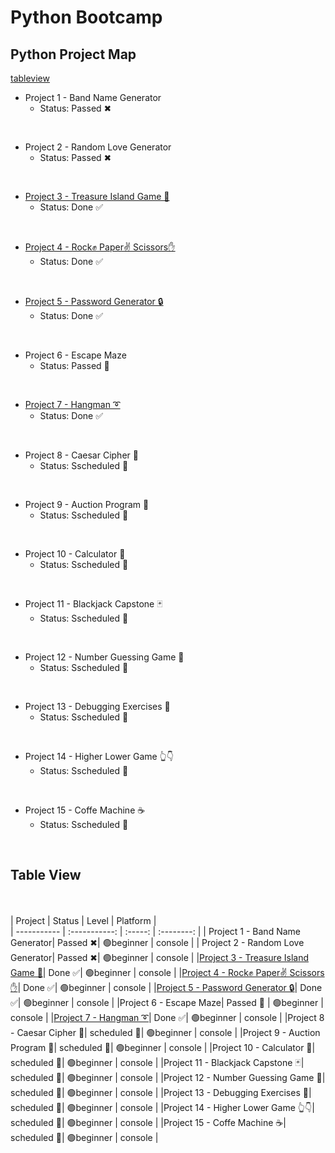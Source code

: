 # Python Bootcamp 
## Python Project Map

<a href="https://github.com/adigeefe-dev/Python#table-view">tableview</a>


- Project 1 - Band Name Generator
    - Status: Passed ✖
</br>

- Project 2 - Random Love Generator
    - Status: Passed ✖
</br>

- [Project 3 - Treasure Island Game 💎](./Projects/P3%20-%20Treasure%20Island%20Game/README.md)
    - Status: Done ✅
</br>

- [Project 4 - Rock✊ Paper✌ Scissors✋](./Projects/P4%20-%20Rock%20Paper%20Scissors/README.md)
    - Status: Done ✅
</br>

- [Project 5 - Password Generator 🔒](./P5%20-%20Password%20Generator/README.md)
    - Status: Done ✅
</br>

- Project 6 - Escape Maze
    - Status: Passed 🚧
</br>

- [Project 7 - Hangman ➰](./P7%20-%20Hangman/README.md)
    - Status: Done ✅
</br>

- Project 8 - Caesar Cipher 🔐
    - Status: Sscheduled 📆
</br>

- Project 9 - Auction Program 💎
    - Status: Sscheduled 📆
</br>

- Project 10 - Calculator 🧮
    - Status: Sscheduled 📆
</br>

- Project 11 - Blackjack Capstone 🃏
    - Status: Sscheduled 📆
</br>

- Project 12 - Number Guessing Game 🤔
    - Status: Sscheduled 📆
</br>

- Project 13 - Debugging Exercises 🐛
    - Status: Sscheduled 📆
</br>

- Project 14 - Higher Lower Game 👆👇
    - Status: Sscheduled 📆
</br>

- Project 15 - Coffe Machine ☕
    - Status: Sscheduled 📆
</br>


## Table View
</br></br>
| Project      | Status | Level | Platform |  
| ----------- | :-----------: | :-----: | :--------: |
| Project 1 - Band Name Generator| Passed ✖| 🟢beginner | console | 
| Project 2 - Random Love Generator| Passed ✖| 🟢beginner | console | 
|[Project 3 - Treasure Island Game 💎](./Projects/P3%20-%20Treasure%20Island%20Game/README.md)| Done ✅| 🟢beginner | console |
|[Project 4 - Rock✊ Paper✌ Scissors✋](./Projects/P4%20-%20Rock%20Paper%20Scissors/README.md)| Done ✅| 🟢beginner | console | 
|[Project 5 - Password Generator 🔒](./P5%20-%20Password%20Generator/README.md)| Done ✅| 🟢beginner | console | 
|Project 6 - Escape Maze| Passed 🚧 | 🟢beginner | console | 
|[Project 7 - Hangman ➰](./P7%20-%20Hangman/README.md)| Done ✅| 🟢beginner | console | 
|Project 8 - Caesar Cipher 🔐| scheduled 📆| 🟢beginner | console | 
|Project 9 - Auction Program 💎| scheduled 📆| 🟢beginner | console | 
|Project 10 - Calculator 🧮| scheduled 📆| 🟢beginner | console | 
|Project 11 - Blackjack Capstone 🃏| scheduled 📆| 🟢beginner | console | 
|Project 12 - Number Guessing Game 🤔| scheduled 📆| 🟢beginner | console | 
|Project 13 - Debugging Exercises 🐛| scheduled 📆| 🟢beginner | console | 
|Project 14 - Higher Lower Game 👆👇| scheduled 📆| 🟢beginner | console | 
|Project 15 - Coffe Machine ☕| scheduled 📆| 🟢beginner | console | 

<!--

OTHER PROJECT IDEAS

Real Time Model Training and Face Recognition
Music Player
Search Application

GUI Email Sender
Student Management System
Chatbot
MovieDescription
Talking Dictionary
Restaurant Management System with sending email
Professional Login and Registration form
On Screen Keyboard
Pygame - Typing Master
Story Generator
Discord Bot
Twitter bot
Binary Search

Command-Line Project Ideas
	Contact Book 03:28
	Site Connectivity Checker 03:47
	Bulk File Rename Tool 02:05
	Directory Tree Generator 03:00

Web Project Ideas
	Content Aggregator 03:57
	Regex Query Tool 03:11
	URL Shortener 03:09
	Post-It Note App 03:12
	Quiz Application 02:34

GUI Project Ideas
	Audio Player 04:41
	Alarm Tool 03:44
	File Manager 04:04
	Expense Tracker 03:05


minesweeper
sudoku solver 
Photo Manipulation in Python
Markov Chain Text Composer

Turtle Module
Turtle Race
Snake Game
Online Chess Game
Tower Defense Game


-Machine Learning Projects
    - [ ]  Project 1 - Handwritten digits recognition - PC App/Web App Development using
    tkinter and flask.
    - [ ]  Project 2 - Face Recognition using support vector machine and principal component analysis.
    - [ ]  Project 3 - Predicting the risk of having heart disease using linear regression.
    - [ ]  Project 4 - Brain Tumor Detection using color segmentation with KMeans Clustering.
    - [ ]  Project 5 - Vehicle detection and counting using cascade classifiers

Deeplearning Projects
    - [ ]  Project - 1 Handwritten Digit Recognition (Web App Development Using Flask with feed forward neural networks
    - [ ]  Project - 2 Introduction to Convolution Neural Networks and Face Mask Detection
    with Convolutional Neural Network
    - [ ]  Project - 3 Covid-19 Positive and Negative Detection Web Application With X-Ray Images Using Convolutional Neural Networks
    - [ ]  Project - 4 Custom Object Detection Using Tensorflow Object Detection API
DJANGO
    Minor
    - [ ]  To-do App
    - [ ]  Crud App
    Major
    - [ ]  Covid-19 Live Web App
    - [ ]  Pizza Delivery Managment System
    - [ ]  Train Ticket Managment System
    - [ ]  Fast Food Store
-->
